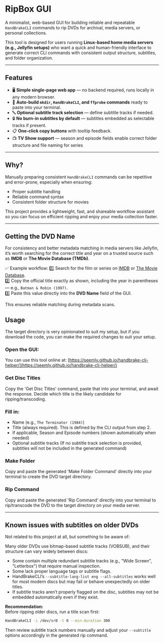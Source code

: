 # RipBox GUI

A minimalist, web-based GUI for building reliable and repeatable `HandBrakeCLI` commands to rip DVDs for archival, media servers, or personal collections.

This tool is designed for users running **Linux-based home media servers (e.g., Jellyfin setups)** who want a quick and human-friendly interface to generate correct CLI commands with consistent output structure, subtitles, and folder organization.

---

## Features

- 🖥️ **Simple single-page web app** — no backend required, runs locally in any modern browser.
- 📝 **Auto-build `mkdir`, `HandBrakeCLI`, and `ffprobe` commands** ready to paste into your terminal.
- 🔤 **Optional subtitle track selection** — define subtitle tracks if needed.
- 🔒 **No burn-in subtitles by default** — subtitles embedded as selectable tracks if present.
- 📋 **One-click copy buttons** with tooltip feedback.
- 📺 **TV Show support** — season and episode fields enable correct folder structure and file naming for series

---

## Why?

Manually preparing consistent `HandBrakeCLI` commands can be repetitive and error-prone, especially when ensuring:

- Proper subtitle handling
- Reliable command syntax
- Consistent folder structure for movies

This project provides a lightweight, fast, and shareable workflow assistant so you can focus on efficient ripping and enjoy your media collection faster.

---

## Getting the DVD Name

For consistency and better metadata matching in media servers like Jellyfin, it’s worth searching for the correct title and year on a trusted source such as **IMDB** or **The Movie Database (TMDb)**.

✅ Example workflow:
1️⃣ Search for the film or series on [IMDB](https://www.imdb.com) or [The Movie Database](https://www.themoviedb.org).  
2️⃣ Copy the official title exactly as shown, including the year in parentheses — e.g., `Batman & Robin (1997)`.  
3️⃣ Paste this value directly into the **DVD Name** field of the GUI.

This ensures reliable matching during metadata scans.

## Usage

The target directory is very opinionated to suit my setup, but if you download the code, you can make the required changes to suit your setup.

### Open the GUI:  
You can use this tool online at: [https://seemly.github.io/handbrake-cli-helper/](https://seemly.github.io/handbrake-cli-helper/)

### Get Disc Titles
Copy the 'Get Disc Titles' command, paste that into your terminal, and await the response. Decide which title is the likely candidate for ripping/transcoding.

### Fill in:
- Name (e.g., `The Terminator (1984)`)
- Title (always required). This is defined by the CLI output from step 2.
- If applicable, Season and Episode numbers (shown automatically when needed)
- Optional subtitle tracks
  (If no subtitle track selection is provided, subtitles will not be included in the generated command)

### Make Folder
Copy and paste the generated 'Make Folder Command' directly into your terminal to create the DVD target directory.

### Rip Command
Copy and paste the generated 'Rip Command' directly into your terminal to rip/transcode the DVD to the target directory on your media server.

---

## Known issues with subtitles on older DVDs

Not related to this project at all, but something to be aware of:

Many older DVDs use bitmap-based subtitle tracks (VOBSUB), and their structure can vary widely between discs:

- Some contain multiple redundant subtitle tracks (e.g., "Wide Screen", "Letterbox") that require manual inspection.
- Some lack proper language tags or subtitle flags.
- HandBrakeCLI’s `--subtitle-lang-list eng --all-subtitles` works well for most modern discs but may fail or behave unexpectedly on older titles.
- If subtitle tracks aren’t properly flagged on the disc, subtitles may not be embedded automatically even if they exist.

**Recommendation:**  
Before ripping older discs, run a title scan first:

```bash
HandBrakeCLI -i /dev/sr0 -t 0 --min-duration 300
```

Then review subtitle track numbers manually and adjust your `--subtitle` options accordingly in the generated rip command.